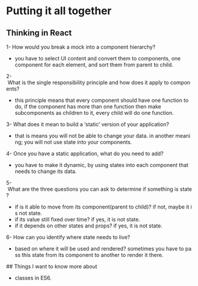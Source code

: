# Putting it all together




## Thinking in React



1- How would you break a mock into a component hierarchy?
- you have to select UI content and convert them to components, one component for each element, and sort them from parent to child.


2- What is the single responsibility principle and how does it apply to components?
- this principle means that every component should have one function to do, if the component has more than one function then make subcomponents as children to it, every child will do one function.


3- What does it mean to build a ‘static’ version of your application?
- that is means you will not be able to change your data. in another meaning; you will not use state into your components.


4- Once you have a static application, what do you need to add?
- you have to make it dynamic, by using states into each component that needs to change its data.


5- What are the three questions you can ask to determine if something is state?
- if is it able to move from its component(parent to child)? if not, maybe it is not state.
- if its value still fixed over time? if yes, it is not state.
- if it depends on other states and props? if yes, it is not state.


6- How can you identify where state needs to live?
- based on where it will be used and rendered? sometimes you have to pass this state from its component to another to render it there.




## Things I want to know more about


- classes in ES6.